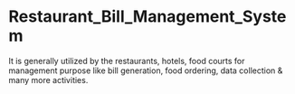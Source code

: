 # Restaurant_Bill_Management_System
It is generally utilized by the restaurants, hotels, food courts for management purpose like bill generation, food ordering, data collection & many more activities.
